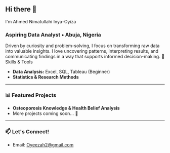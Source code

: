 ## Hi there 👋
I'm Ahmed Nimatullahi Inya-Oyiza
### Aspiring Data Analyst • Abuja, Nigeria
Driven by curiosity and problem-solving, I focus on transforming raw data into valuable insights. I love uncovering patterns, interpreting results, and communicating findings in a way that supports informed decision-making.
🔧 Skills & Tools
- **Data Analysis:** Excel, SQL, Tableau (Beginner)
- **Statistics & Research Methods**

---

### 📊 Featured Projects
- **Osteoporosis Knowledge & Health Belief Analysis**
- More projects coming soon... 🚀

---

### 📫 Let's Connect!
- Email: Oyeezah2@gmail.com

<!--
**Neemarh/Neemarh** is a ✨ _special_ ✨ repository because its `README.md` (this file) appears on your GitHub profile.

Here are some ideas to get you started:

- 🔭 I’m currently working on ...
- 🌱 I’m currently learning ...
- 👯 I’m loocollaboratelaborate on ...
- 🤔 I’m looking for help with ...
- 💬 Ask me about ...
- 📫 How to reach me: ...
- 😄 Pronouns: ...
- ⚡ Fun fact: ...
-->
